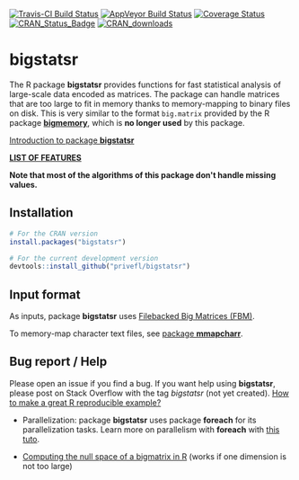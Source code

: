 [![Travis-CI Build Status](https://travis-ci.org/privefl/bigstatsr.svg?branch=master)](https://travis-ci.org/privefl/bigstatsr)
[![AppVeyor Build Status](https://ci.appveyor.com/api/projects/status/github/privefl/bigstatsr?branch=master&svg=true)](https://ci.appveyor.com/project/privefl/bigstatsr)
[![Coverage Status](https://img.shields.io/codecov/c/github/privefl/bigstatsr/master.svg)](https://codecov.io/github/privefl/bigstatsr?branch=master)
[![CRAN_Status_Badge](http://www.r-pkg.org/badges/version/bigstatsr)](https://cran.r-project.org/package=bigstatsr)
[![CRAN_downloads](http://cranlogs.r-pkg.org/badges/grand-total/bigstatsr)](https://cran.r-project.org/package=bigstatsr)


# bigstatsr

The R package **bigstatsr** provides functions for fast statistical analysis of large-scale data encoded as matrices. The package can handle matrices that are too large to fit in memory thanks to memory-mapping to binary files on disk. This is very similar to the format `big.matrix` provided by the R package [**bigmemory**](https://github.com/kaneplusplus/bigmemory), which is **no longer used** by this package.

[Introduction to package **bigstatsr**](https://goo.gl/k3A5hb)

[**LIST OF FEATURES**](https://privefl.github.io/bigstatsr/reference/index.html)

__Note that most of the algorithms of this package don't handle missing values.__


## Installation


```r
# For the CRAN version
install.packages("bigstatsr")

# For the current development version
devtools::install_github("privefl/bigstatsr")
```

## Input format

As inputs, package **bigstatsr** uses [Filebacked Big Matrices (FBM)](https://privefl.github.io/bigstatsr/reference/FBM-class.html). 

To memory-map character text files, see [package **mmapcharr**](https://github.com/privefl/mmapcharr).

## Bug report / Help

Please open an issue if you find a bug.
If you want help using **bigstatsr**, please post on Stack Overflow with the tag *bigstatsr* (not yet created). [How to make a great R reproducible example?](https://stackoverflow.com/q/5963269/6103040)

- Parallelization: package **bigstatsr** uses package **foreach** for its parallelization tasks. Learn more on parallelism with **foreach** with [this tuto](https://privefl.github.io/blog/a-guide-to-parallelism-in-r/).

- [Computing the null space of a bigmatrix in R](https://stackoverflow.com/questions/46253537/computing-the-null-space-of-a-bigmatrix-in-r/) (works if one dimension is not too large)

